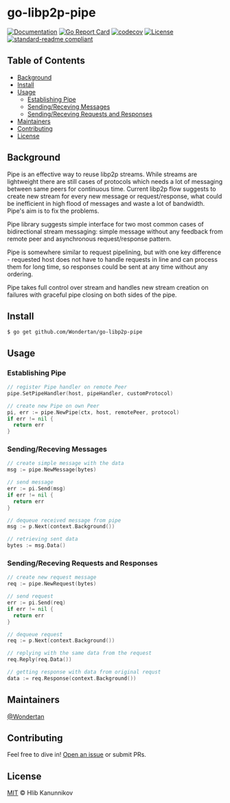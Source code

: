 # go-libp2p-pipe

[![Documentation](https://godoc.org/github.com/Wondertan/go-libp2p-pipe?status.svg)](https://godoc.org/github.com/Wondertan/go-libp2p-pipe)
[![Go Report Card](https://goreportcard.com/badge/github.com/Wondertan/go-libp2p-pipe)](https://goreportcard.com/report/github.com/Wondertan/go-libp2p-pipe)
[![codecov](https://codecov.io/gh/Wondertan/go-libp2p-pipe/branch/master/graph/badge.svg)](https://codecov.io/gh/Wondertan/go-libp2p-pipe)
[![License](https://img.shields.io/github/license/Wondertan/go-libp2p-pipe.svg?maxAge=2592000)](https://github.com/Wondertan/go-libp2p-pipe/blob/master/LICENSE)
[![standard-readme compliant](https://img.shields.io/badge/readme%20style-standard-brightgreen.svg?style=flat-square)](https://github.com/RichardLitt/standard-readme)

## Table of Contents

- [Background](#background)
- [Install](#install)
- [Usage](#usage)
  - [Establishing Pipe](#establishing-pipe)
  - [Sending/Receving Messages](#sendingreceving-messages)
  - [Sending/Receving Requests and Responses](#sendingreceving-requests-and-responses)
- [Maintainers](#maintainers)
- [Contributing](#contributing)
- [License](#license)

## Background

Pipe is an effective way to reuse libp2p streams. While streams are 
lightweight there are still cases of protocols which needs a lot of messaging
between same peers for continuous time. Current libp2p flow suggests to create
new stream for every new message or request/response, what could be inefficient
in high flood of messages and waste a lot of bandwidth. Pipe's aim is to fix the problems.

Pipe library suggests simple interface for two most common 
cases of bidirectional stream messaging: simple message without any feedback from remote peer and asynchronous 
request/response pattern. 

Pipe is somewhere similar to request pipelining, but with one key difference -
requested host does not have to handle requests in line and can process 
them for long time, so responses could be sent at any time without any ordering. 

Pipe takes full control over stream and handles new stream creation on 
failures with graceful pipe closing on both sides of the pipe.

## Install

`$ go get github.com/Wondertan/go-libp2p-pipe`

## Usage 

### Establishing Pipe
  ```go
  // register Pipe handler on remote Peer
  pipe.SetPipeHandler(host, pipeHandler, customProtocol)
  ```
  ```go
  // create new Pipe on own Peer
  pi, err := pipe.NewPipe(ctx, host, remotePeer, protocol)
  if err != nil {
    return err
  }
  ```
### Sending/Receving Messages
  ```go
  // create simple message with the data
  msg := pipe.NewMessage(bytes)

  // send message 
  err := pi.Send(msg)
  if err != nil {
    return err
  }
  ```
  ```go
  // dequeue received message from pipe
  msg := p.Next(context.Background())

  // retrieving sent data
  bytes := msg.Data()
  ```
### Sending/Receving Requests and Responses
  ```go
  // create new request message
  req := pipe.NewRequest(bytes)

  // send request
  err := pi.Send(req)
  if err != nil {
    return err
  }
  ```
  ```go
  // dequeue request
  req := p.Next(context.Background())

  // replying with the same data from the request
  req.Reply(req.Data())
  ```
  ```go
  // getting response with data from original requst
  data := req.Response(context.Background())
  ```
## Maintainers

[@Wondertan](https://github.com/Wondertan)

## Contributing

Feel free to dive in! [Open an issue](https://github.com/Wondertan/go-libp2p-pipe/issues/new) or submit PRs.

## License

[MIT](LICENSE) © Hlib Kanunnikov
